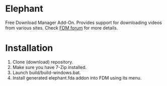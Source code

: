 # Elephant
Free Download Manager Add-On. Provides support for downloading videos from various sites.
Check [FDM forum](https://www.freedownloadmanager.org/board/viewtopic.php?f=1&t=18630) for more details.

# Installation
1. Clone (download) repository.
2. Make sure you have 7-Zip installed. 
3. Launch build/build-windows.bat.
4. Install generated elephant.fda addon into FDM using its menu.